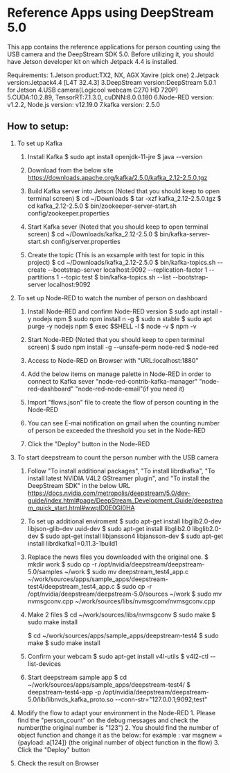 # Reference Apps using DeepStream 5.0

This app contains the reference applications for person counting using the USB camera and the DeepStream SDK 5.0.
Before utilizing it, you should have Jetson developer kit on which Jetpack 4.4 is installed.

Requirements:
		1.Jetson product:TX2, NX, AGX Xavire (pick one)
		2.Jetpack version:Jetpack4.4 [L4T 32.4.3]
		3.DeepStream version:DeepStream 5.0.1 for Jetson
		4.USB camera(Logicool webcam C270 HD 720P)
		5.CUDA:10.2.89, TensorRT:7.1.3.0, cuDNN:8.0.0.180
		6.Node-RED version: v1.2.2, Node.js version: v12.19.0
		7.kafka version: 2.5.0

How to setup:
---
1. To set up Kafka
	1. Install Kafka
		$ sudo apt install openjdk-11-jre
		$ java --version

	2. Download from the below site
		https://downloads.apache.org/kafka/2.5.0/kafka_2.12-2.5.0.tgz

	3. Build Kafka server into Jetson (Noted that you should keep to open terminal screen)
		$ cd ~/Downloads
		$ tar -xzf kafka_2.12-2.5.0.tgz
		$ cd kafka_2.12-2.5.0
		$ bin/zookeeper-server-start.sh config/zookeeper.properties

	4. Start Kafka sever (Noted that you should keep to open terminal screen)
		$ cd ~/Downloads/kafka_2.12-2.5.0
		$ bin/kafka-server-start.sh config/server.properties

	5. Create the topic (This is an exsample with test for topic in this project)
		$ cd ~/Downloads/kafka_2.12-2.5.0
		$ bin/kafka-topics.sh --create --bootstrap-server localhost:9092 --replication-factor 1 --partitions 1 --topic test
		$ bin/kafka-topics.sh --list --bootstrap-server localhost:9092

2. To set up Node-RED to watch the number of person on dashboard
	1. Install Node-RED and confirm Node-RED version
		$ sudo apt install -y nodejs npm
		$ sudo npm install n -g
		$ sudo n stable
		$ sudo apt purge -y nodejs npm
		$ exec $SHELL -l
		$ node -v
		$ npm -v

	2. Start Node-RED (Noted that you should keep to open terminal screen)
		$ sudo npm install -g --unsafe-perm node-red
		$ node-red

	3. Access to Node-RED on Browser with "URL:localhost:1880"

	4. Add the below items on manage palette in Node-RED in order to connect to Kafka sever
		"node-red-contrib-kafka-manager"
		"node-red-dashboard"
		"node-red-node-email"(if you need it)

	5. Import "flows.json" file to create the flow of person counting in the Node-RED

	6. You can see E-mai notification on gmail when the counting number of person be exceeded the threshold you set in the Node-RED

	7. Click the "Deploy" button in the Node-RED

3. To start deepstream to count the person number with the USB camera
	1. Follow "To install additional packages", "To install librdkafka", "To install latest NVIDIA V4L2 GStreamer plugin", and "To install the DeepStream SDK" in the below URL
		https://docs.nvidia.com/metropolis/deepstream/5.0/dev-guide/index.html#page/DeepStream_Development_Guide/deepstream_quick_start.html#wwpID0E0GI0HA

	2. To set up additional enviroment
		$ sudo apt-get install libglib2.0-dev libjson-glib-dev uuid-dev
		$ sudo apt-get install libglib2.0 libglib2.0-dev
		$ sudo apt-get install libjansson4  libjansson-dev
		$ sudo apt-get install librdkafka1=0.11.3-1build1
		
	3. Replace the news files you downloaded with the original one.
		$ mkdir work
		$ sudo cp -r /opt/nvidia/deepstream/deepstream-5.0/samples ~/work
		$ sudo mv deepstream_test4_app.c ~/work/sources/apps/sample_apps/deepstream-test4/deepstream_test4_app.c 
		$ sudo cp -r /opt/nvidia/deepstream/deepstream-5.0/sources ~/work
		$ sudo mv nvmsgconv.cpp ~/work/sources/libs/nvmsgconv/nvmsgconv.cpp
		
	4. Make 2 files
		$ cd ~/work/sources/libs/nvmsgconv
		$ sudo make
		$ sudo make install

		$ cd ~/work/sources/apps/sample_apps/deepstream-test4
		$ sudo make
		$ sudo make install
				
	5. Confirm your webcam
		$ sudo apt-get install v4l-utils
		$ v4l2-ctl --list-devices
		
	6. Start deepstream sample app
		$ cd ~/work/sources/apps/sample_apps/deepstream-test4/
		$ deepstream-test4-app -p /opt/nvidia/deepstream/deepstream-5.0/lib/libnvds_kafka_proto.so --conn-str="127.0.0.1;9092;test"
		
4. Modify the flow to adapt your environment in the Node-RED
		1. Please find the "person_count" on the debug messages and check the number(the original number is "123")
		2. You should find the number of object function and change it as the below:
			for example : var msgnew = {payload: a[124]} (the original number of object function in the flow)
		3. Click the "Deploy" button

5. Check the result on Browser
